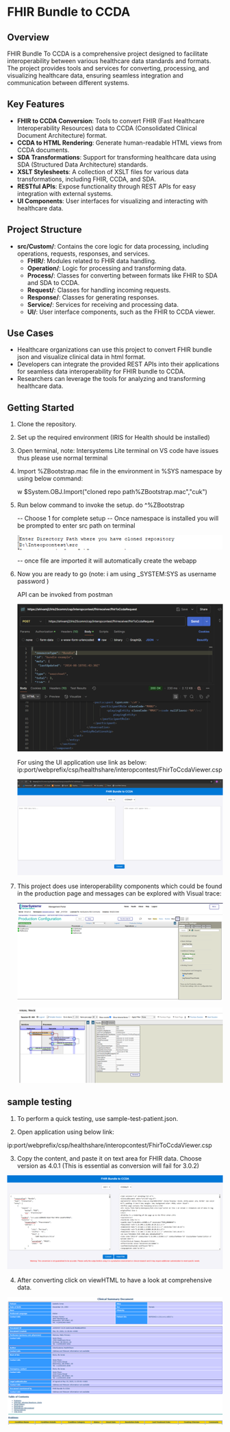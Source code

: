# FHIR Bundle to CCDA

## Overview
FHIR Bundle To CCDA is a comprehensive project designed to facilitate interoperability between various healthcare data standards and formats. The project provides tools and services for converting, processing, and visualizing healthcare data, ensuring seamless integration and communication between different systems.

## Key Features
- **FHIR to CCDA Conversion**: Tools to convert FHIR (Fast Healthcare Interoperability Resources) data to CCDA (Consolidated Clinical Document Architecture) format.
- **CCDA to HTML Rendering**: Generate human-readable HTML views from CCDA documents.
- **SDA Transformations**: Support for transforming healthcare data using SDA (Structured Data Architecture) standards.
- **XSLT Stylesheets**: A collection of XSLT files for various data transformations, including FHIR, CCDA, and SDA.
- **RESTful APIs**: Expose functionality through REST APIs for easy integration with external systems.
- **UI Components**: User interfaces for visualizing and interacting with healthcare data.

## Project Structure
- **src/Custom/**: Contains the core logic for data processing, including operations, requests, responses, and services.
  - **FHIR/**: Modules related to FHIR data handling.
  - **Operation/**: Logic for processing and transforming data.
  - **Process/**: Classes for converting between formats like FHIR to SDA and SDA to CCDA.
  - **Request/**: Classes for handling incoming requests.
  - **Response/**: Classes for generating responses.
  - **Service/**: Services for receiving and processing data.
  - **UI/**: User interface components, such as the FHIR to CCDA viewer.

## Use Cases
- Healthcare organizations can use this project to convert FHIR bundle json and visualize clinical data in html format.
- Developers can integrate the provided REST APIs into their applications for seamless data interoperability for FHIR bundle to CCDA.
- Researchers can leverage the tools for analyzing and transforming healthcare data.

## Getting Started
1. Clone the repository.
2. Set up the required environment (IRIS for Health should be installed)
3. Open terminal, note: Intersystems Lite terminal on VS code have issues thus please use normal terminal
3. Import %ZBootstrap.mac file in the environment in %SYS namespace by using below command:

   w $System.OBJ.Import("cloned repo path\%ZBootstrap.mac","cuk")

4. Run below command to invoke the setup.
    do ^%ZBootstrap

    -- Choose 1 for complete setup 
    -- Once namespace is installed you will be prompted to enter src path on terminal 

   ![alt text](image.png)

    -- once file are imported it will automatically create the webapp

5. Now you are ready to go (note: i am using _SYSTEM:SYS as username password )
   
   API can be invoked from postman

   ![alt text](image-1.png)

   For using the UI application use link as below:
   ip:port/webprefix/csp/healthshare/interopcontest/FhirToCcdaViewer.csp

    ![alt text](image-2.png)

6. This project does use interoperability components which could be found in the production page and messages can be explored with Visual trace:

    ![alt text](image-3.png)

    ![alt text](image-4.png)

## sample testing

1. To perform a quick testing, use sample-test-patient.json.

2. Open application using below link:

ip:port/webprefix/csp/healthshare/interopcontest/FhirToCcdaViewer.csp

3. Copy the content, and paste it on text area for FHIR data. Choose version as 4.0.1 (This is essential as conversion will fail for 3.0.2)

![alt text](image-5.png)

4. After converting click on viewHTML to have a look at comprehensive data.

![alt text](image-6.png)





